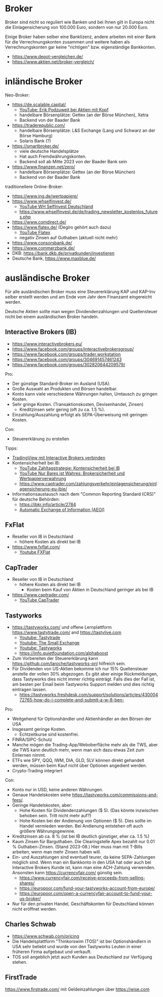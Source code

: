 Broker
======

Broker sind nicht so reguliert wie Banken und bei Ihnen gilt in Europa nicht die
Einlagensicherung von 100.000 Euro, sondern von nur 20.000 Euro.

Einige Broker haben selber eine Banklizenz, andere arbeiten mit einer Bank für
die Verrechnungskonten zusammen und weitere haben als Verrechnungskonten gar
keine "richtigen" bzw. eigenständige Bankkonten.

- <https://www.depot-vergleichen.de/>
- <https://www.aktien.net/broker-vergleich/>


inländische Broker
==================

Neo-Broker:

- <https://de.scalable.capital/>
   - [YouTube: Erik Podzuweit bei Aktien mit Kopf](https://www.youtube.com/watch?v=BjQZk403Itw)
   - handelbare Börsenplätze: Gettex (an der Börse München), Xetra
   - Backend von der Baader Bank
- <https://traderepublic.com/>
   - handelbare Börsenplätze: L&S Exchange (Lang und Schwarz an der Börse Hamburg)
   - Solaris Bank (?)
- <https://smartbroker.de/>
   - viele deutsche Handelsplätze
   - Hat auch Fremdwährungskonten.
   - Backend soll ab Mitte 2023 von der Baader Bank sein
- <https://www.finanzen.net/zero/>
   - handelbare Börsenplätze: Gettex (an der Börse München)
   - Backend von der Baader Bank

traditionellere Online-Broker:

- <https://www.ing.de/wertpapiere/>
- <https://www.whselfinvest.de/>
   - [YouTube WH SelfInvest Deutschland](https://www.youtube.com/c/WHSelfInvestDeutschlandFrankfurt/videos)
   - <https://www.whselfinvest.de/de/trading_newsletter_kostenlos_futures.php>
- <https://www.comdirect.de/>
- <https://www.flatex.de/> (Degiro gehört auch dazu)
   - [YouTube Flatex](https://www.youtube.com/c/flatexOnlinebroker/videos)
   - negativ Zinsen auf Guthaben (aktuell nicht mehr)
- <https://www.consorsbank.de/>
- <https://www.commerzbank.de/>
- DKB: <https://bank.dkb.de/privatkunden/investieren>
- Deutsche Bank, <https://www.maxblue.de/>


ausländische Broker
===================

Für alle ausländischen Broker muss eine Steuererklärung KAP und KAP-Inv selber erstellt werden und am
Ende vom Jahr dem Finanzamt eingereicht werden.

Deutsche Aktien sollte man wegen Dividendenzahlungen und Quellensteuer nicht
bei einem ausländischen Broker handeln.


Interactive Brokers (IB)
------------------------

- <https://www.interactivebrokers.eu/>
- <https://www.facebook.com/groups/interactivebrokersgroup/>
- <https://www.facebook.com/groups/trader.workstation>
- <https://www.facebook.com/groups/304691457461243>
- <https://www.facebook.com/groups/302820644209579/>

Pro:

- Der günstige Standard-Broker im Ausland (USA).
- Große Auswahl an Produkten und Börsen handelbar.
- Konto kann viele verschiedene Währungen halten, Umtausch zu gringen Kosten.
- Sehr gringe Kosten. (Transaktionskosten, Devisenhandel, Zinsen)
   - Kreditzinsen sehr gering (oft zu ca. 1.5 %).
- Einzahlung/Auszahlung erfolgt als SEPA-Überweisung mit geringen Kosten.

Con:

- Steuererklärung zu erstellen

Tipps:

- [TradingView mit Interactive Brokers verbinden](https://www.youtube.com/watch?v=HFHOdod8XlA)
- Kontensicherheit bei IB:
   - [YouTube Zahltagstrategie: Kontensicherheit bei IB](https://www.youtube.com/watch?v=rBdyDkwoEW0)
   - [YouTube Nur Bares ist Wahres: Brokersicherheit und Wertpapierverwahrung](https://www.youtube.com/watch?v=FO_WVz7FedU)
   - <https://www.captrader.com/zahlungsverkehr/einlagensicherung/einlagensicherung-eu-ibie/>
- Informationsaustausch nach dem "Common Reporting Standard (CRS)" für deutsche Behörden:
   - <https://ibkr.info/article/2784>
   - [Automatic Exchange of Information (AEOI)](https://www.oecd.org/tax/automatic-exchange/)


FxFlat
------

- Reseller von IB in Deutschland
   - höhere Kosten als direkt bei IB
- <https://www.fxflat.com/>
   - [Youtube FXFlat](https://www.youtube.com/c/FxflatOnlineBroker/videos)


CapTrader
---------

- Reseller von IB in Deutschland
   - höhere Kosten als direkt bei IB
      - Kosten beim Kauf von Aktien in Deutschland geringer als bei IB
- <https://www.captrader.com/>
   - [YouTube CapTrader](https://www.youtube.com/c/Captrader/videos)


Tastyworks
----------

- <https://tastyworks.com/> und offene Lernplattform <https://www.tastytrade.com/> and <https://tastylive.com>
   - [Youtube: Tastytrade](https://www.youtube.com/c/tastytrade1/videos)
   - [Youtube: The Small Exchange](https://www.youtube.com/c/TheSmallExchange/videos)
   - [Youtube: Tastyworks](https://www.youtube.com/channel/UCk99MvmvHZutKIkh2u0ImrA/videos)
   - <https://info.quietfoundation.com/alphaboost>
- Zum Vorbereiten der Steuererklärung kann <https://github.com/laroche/tastyworks-pnl> hilfreich sein.
- Für Dividenden von US-Aktien bekomme ich nur 15% Quellensteuer anstelle der vollen 30% abgezogen.
  Es gibt aber einige Rückmeldungen, dass Tastyworks dies nicht immer richtig einträgt. Falls dies
  der Fall ist, am besten per Email beim Tastyworks Support melden und dies richtig eintragen lassen.
   - <https://tastyworks.freshdesk.com/support/solutions/articles/43000472765-how-do-i-complete-and-submit-a-w-8-ben->

Pro:

- Weitgehend für Optionshändler und Aktienhändler an den Börsen der USA
- Insgesamt geringe Kosten.
   - Echtzeitkurse sind kostenfrei.
- FINRA/SIPC-Schutz
- Manche mögen die Trading-App/Weboberfläche mehr als die TWS, aber die TWS kann
  deutlich mehr, wenn man sich dazu etwas Zeit zum Einlernen nimmt.
- ETFs wie SPY, QQQ, IWM, DIA, GLD, SLV können direkt gehandelt werden, müssen beim Kauf nicht
  über Optionen angedient werden.
- Crypto-Trading integriert

Con:

- Konto nur in USD, keine anderen Währungen.
- Genaue Handelskosten siehe <https://tastyworks.com/commissions-and-fees/>.
- Geringe Handelskosten, aber:
   - Hohe Kosten für Dividendenzahlungen ($ 5). (Das könnte inzwischen behoben sein. Tritt nicht mehr auf?)
   - Hohe Kosten bei der Andienung von Optionen ($ 5). Dies sollte im Handel vermieden werden. Bei Andienung
     entstehen oft auch größere Währungsgewinne.
- Kreditzinsen ab ca. 8 % (ist bei IB deutlich günstiger, eher ca. 1.5 %)
- Kaum Zinsen für Barguthaben. Die Clearingstelle Apex bezahlt nur 0.01 % Guthaben-Zinsen. (Stand 2023-08.)
  Hier muss man mit T-Bills arbeiten, wenn man mehr Zinsen haben will.
- Ein- und Auszahlungen sind eventuell teurer, da keine SEPA-Zahlungen möglich sind.
  Wenn man ein Bankkonto in den USA hat oder auch bei Interactive Brokers Kunde ist, kann
  man eine ACH-Zahlung verwenden. Ansonsten kann <https://currencyfair.com/> günstig sein.
   - <https://www.currencyfair.com/receive-proceeds-from-selling-shares/>
   - <https://europoor.com/fund-your-tastyworks-account-from-europe/>
   - <https://europoor.com/open-a-currencyfair-account-to-fund-your-us-broker/>
- Nur für den privaten Handel, Geschäftskonten für Deutschland können nicht eröffnet werden.


Charles Schwab
--------------

- <https://www.schwab.com/pricing>
- Die Handelsplattform "Thinkorswim (TOS)" ist bei Optionshändlern in USA sehr beliebt und wurde
  von den Tastyworks Leuten in einer früheren Firma aufgebaut und verkauft.
- TOS soll angeblich jetzt auch Kunden aus Deutschland zur Verfügung stehen.


FirstTrade
----------

<https://www.firstrade.com/> mit Geldeinzahlungen über <https://wise.com>


